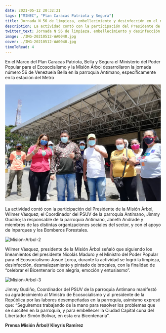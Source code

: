 ```yaml
---
date: 2021-05-12 20:32:21
tags: ["MINEC", "Plan Caracas Patriota y Segura"]
title: Jornada N 56 de limpieza, embellecimiento y desinfección en el marco del Plan Caracas, Patriota Bella y Segura
description: La actividad contó con la participación del Presidente de la Misión Árbol, Wilmer Vásquez; el Coordinador del PSUV de la parroquia Antímano, Jimmy Gudiño, la responsable de la parroquia Antímano, Janeth Andrade y miembros de las distintas organizaciones sociales del sector,
twitter_text: Jornada N 56 de limpieza, embellecimiento y desinfección en el marco del Plan Caracas, Patriota Bella y Segura
image: ./IMG-20210512-WA0040.jpg
cover: ./IMG-20210512-WA0040.jpg
timeToRead: 4
---
```


En el Marco del Plan Caracas Patriota, Bella y Segura el Ministerio del Poder Popular para el Ecosocialismo y la Misión Árbol desarrollaron la jornada número 56 de Venezuela Bella en la parroquia Antímano, específicamente en la estación del Metro

![Mision-Arbol](./IMG-20210512-WA0040.jpg)

La actividad contó con la participación del Presidente de la Misión Árbol, Wilmer Vásquez; el Coordinador del PSUV de la parroquia Antímano, Jimmy Gudiño; la responsable de la parroquia Antímano, Janeth Andrade y miembros de las distintas organizaciones sociales del sector, y con el apoyo de Inparques y los Bomberos Forestales.

![Mision-Arbol-2](https://res.cloudinary.com/dk5bvgq20/image/upload/v1620874417/Blog/2021-05-12/IMG-20210512-WA0042_eyptri.webp)

Wilmer Vásquez, presidente de la Misión Árbol señaló que siguiendo los lineamientos del presidente Nicolás Maduro y el Ministro del Poder Popular para el Ecosocialismo Josué Lorca, durante la actividad se logró la limpieza, desinfección, desmalezamiento y pintado de brocales, con la finalidad de “celebrar el Bicentenario con alegría, emoción y entusiasmo”.

![Mision-Arbol-3](https://res.cloudinary.com/dk5bvgq20/image/upload/v1620874418/Blog/2021-05-12/IMG-20210512-WA0053_equltp.webp)

Jimmy Gudiño, Coordinador del PSUV de la parroquia Antímano manifestó su agradecimiento al Ministro de Ecosocialismo y al presidente de la República por las labores desempeñadas en la parroquia, asimismo expresó que: “Seguiremos trabajando de la mano para resolver los problemas que se susciten en la parroquia, y para embellecer la Ciudad Capital cuna del Libertador Simón Bolívar, en esta era Bicentenaria”.

**Prensa Misión Árbol/ Kleyris Ramírez**

